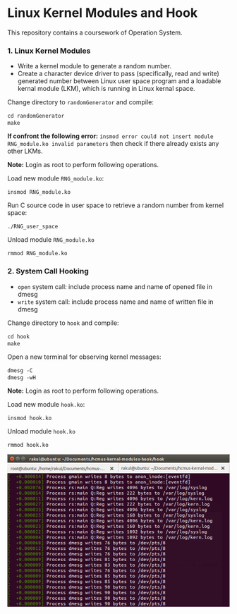 # Linux Kernel Modules and Hook

This repository contains a coursework of Operation System.

### 1. Linux Kernel Modules
- Write a kernel module to generate a random number.
- Create a character device driver to pass (specifically, read and write) generated number between Linux user space program and a loadable kernal module (LKM), which is running in Linux kernal space.

Change directory to `randomGenerator` and compile:
```terminal
cd randomGenerator
make
```
**If confront the following error:** `insmod error could not insert module RNG_module.ko invalid parameters` then check if there already exists any other LKMs.

**Note:** Login as root to perform following operations.

Load new module `RNG_module.ko`:

```terminal
insmod RNG_module.ko
```

Run C source code in user space to retrieve a random number from kernel space:

```terminal
./RNG_user_space
```

Unload module `RNG_module.ko`
```terminal
rmmod RNG_module.ko
```

### 2. System Call Hooking
- `open` system call: include process name and name of opened file in dmesg
- `write` system call: include process name and name of written file in dmesg

Change directory to `hook` and compile:
```terminal
cd hook
make
```

Open a new terminal for observing kernel messages:
```terminal
dmesg -C
dmesg -wH
```

**Note:** Login as root to perform following operations.

Load new module `hook.ko`:

```terminal
insmod hook.ko
```

Unload module `hook.ko`
```terminal
rmmod hook.ko
```

![Hooking Message](https://github.com/btcnhung1299/hcmus-kernal-modules-hook/blob/master/static/hook.png)
